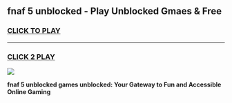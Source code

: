
## fnaf 5 unblocked - Play Unblocked Gmaes & Free
<h3>
<a href="https://news.freeplayer.one?title=fnaf_5_unblocked&ref=16F">CLICK TO PLAY</a></h3>
<hr>

<h3>
<a href="https://news.freeplayer.one?title=fnaf_5_unblocked&ref=16F">CLICK 2 PLAY</a>
  
</h3>

<a href="https://news.freeplayer.one?title=fnaf_5_unblocked&ref=16F/"><img src="https://clearcache.store/games.png"></a>


**fnaf 5 unblocked games unblocked: Your Gateway to Fun and Accessible Online Gaming**
